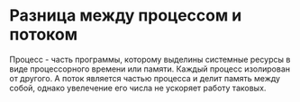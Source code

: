# Разница между процессом и потоком

Процесс - часть программы, которому выделины системные ресурсы в виде процессорного времени или памяти. Каждый процесс изолирован от другого. А поток является частью процесса и делит память между собой, однако увелечение его числа не ускоряет работу таковых.
